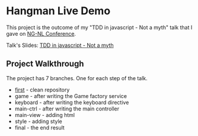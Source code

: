 # Hangman Live Demo

This project is the outcome of my "TDD in javascript - Not a myth" talk that I gave on [NG-NL Conference](http://www.ng-nl.org/#).

Talk's Slides: [TDD in javascript - Not a myth](http://slides.com/ofird/tdd-in-javascript-not-a-myth--2/#/)

## Project Walkthrough

The project has 7 branches. One for each step of the talk.

* [first](../first) - clean repository
* game - after writing the Game factory service
* keyboard - after writing the keyboard directive
* main-ctrl - after writing the main controller
* main-view - adding html
* style - adding style
* final - the end result
